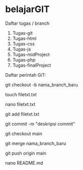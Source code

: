 # belajarGIT
Daftar tugas / branch
 1. Tugas-git
 2. Tugas-html
 3. Tugas-css
 4. Tugas-js
 5. Tugas-midProject
 6. Tugas-php
 7. Tugas-finalProject

 Daftar perintah GiT:

git checkout -b nama_branch_baru

touch filetxt.txt

nano filetxt.txt

git add filetxt.txt

git commit -m "deskripsi commit"

git checkout main

git merge nama_branch_baru

git push origin main

nano README.md 
